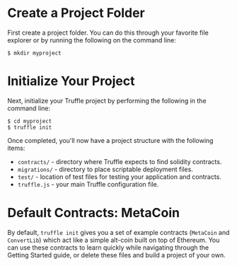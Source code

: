 # Create a Project Folder

First create a project folder. You can do this through your favorite file explorer or by running the following on the command line:

```none
$ mkdir myproject
```

# Initialize Your Project

Next, initialize your Truffle project by performing the following in the command line:

```none
$ cd myproject
$ truffle init
```

Once completed, you'll now have a project structure with the following items:

* `contracts/` - directory where Truffle expects to find solidity contracts.
* `migrations/` - directory to place scriptable deployment files.
* `test/` - location of test files for testing your application and contracts.
* `truffle.js` - your main Truffle configuration file.

# Default Contracts: MetaCoin

By default, `truffle init` gives you a set of example contracts (`MetaCoin` and `ConvertLib`) which act like a simple alt-coin built on top of Ethereum. You can use these contracts to learn quickly while navigating through the Getting Started guide, or delete these files and build a project of your own.
